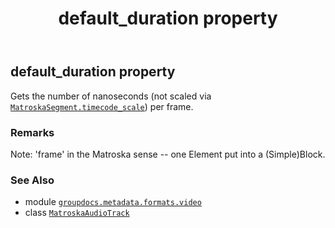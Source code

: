 ﻿---
title: default_duration property
second_title: GroupDocs.Metadata for Python via .NET API References
description: 
type: docs
url: /python-net/groupdocs.metadata.formats.video/matroskaaudiotrack/default_duration/
is_root: false
weight: 150
---

## default_duration property


Gets the number of nanoseconds (not scaled via [`MatroskaSegment.timecode_scale`](/metadata/python-net/groupdocs.metadata.formats.video/matroskasegment#timecode_scale)) per frame.

### Remarks 


Note: 'frame' in the Matroska sense -- one Element put into a (Simple)Block.

### See Also
* module [`groupdocs.metadata.formats.video`](../../)
* class [`MatroskaAudioTrack`](/metadata/python-net/groupdocs.metadata.formats.video/matroskaaudiotrack)
